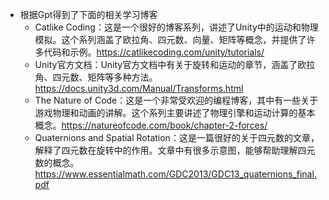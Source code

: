 + 根据Gpt得到了下面的相关学习博客
  + Catlike Coding：这是一个很好的博客系列，讲述了Unity中的运动和物理模拟。这个系列涵盖了欧拉角、四元数、向量、矩阵等概念，并提供了许多代码和示例。https://catlikecoding.com/unity/tutorials/
  + Unity官方文档：Unity官方文档中有关于旋转和运动的章节，涵盖了欧拉角、四元数、矩阵等多种方法。https://docs.unity3d.com/Manual/Transforms.html
  + The Nature of Code：这是一个非常受欢迎的编程博客，其中有一些关于游戏物理和动画的讲解。这个系列主要讲述了物理引擎和运动计算的基本概念。https://natureofcode.com/book/chapter-2-forces/
  + Quaternions and Spatial Rotation：这是一篇很好的关于四元数的文章，解释了四元数在旋转中的作用。文章中有很多示意图，能够帮助理解四元数的概念。https://www.essentialmath.com/GDC2013/GDC13_quaternions_final.pdf